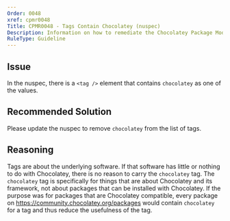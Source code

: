 ```yaml
---
Order: 0048
xref: cpmr0048
Title: CPMR0048 - Tags Contain Chocolatey (nuspec)
Description: Information on how to remediate the Chocolatey Package Moderation Rule 0048
RuleType: Guideline
---
```


<?! Include "../../../../../shared/package-validator-rule-guideline.txt" /?>

## Issue

In the nuspec, there is a `<tag />` element that contains `chocolatey` as one of the values.

## Recommended Solution

Please update the nuspec to remove `chocolatey` from the list of tags.

## Reasoning

Tags are about the underlying software. If that software has little or nothing to do with Chocolatey, there is no reason to carry the `chocolatey` tag. The `chocolatey` tag is specifically for things that are about Chocolatey and its framework, not about packages that can be installed with Chocolatey. If the purpose was for packages that are Chocolatey compatible, every package on https://community.chocolatey.org/packages would contain `chocolatey` for a tag and thus reduce the usefulness of the tag.